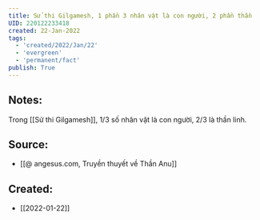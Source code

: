 ```yaml
---
title: Sử thi Gilgamesh, 1 phần 3 nhân vật là con người, 2 phần thần
UID: 220122233418
created: 22-Jan-2022
tags:
  - 'created/2022/Jan/22'
  - 'evergreen'
  - 'permanent/fact'
publish: True
---
```

## Notes:
Trong [[Sử thi Gilgamesh]], 1/3 số nhân vật là con người, 2/3 là thần linh.

## Source:
- [[@ angesus.com, Truyền thuyết về Thần Anu]]


## Created:
- [[2022-01-22]]
